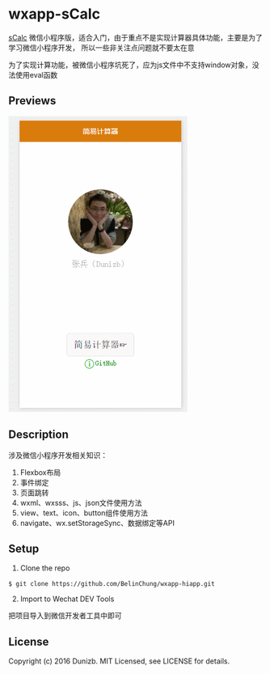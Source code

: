 # wxapp-sCalc
[sCalc](https://github.com/dunizb/sCalc) 微信小程序版，适合入门，由于重点不是实现计算器具体功能，主要是为了学习微信小程序开发，
所以一些非关注点问题就不要太在意

为了实现计算功能，被微信小程序坑死了，应为js文件中不支持window对象，没法使用eval函数

## Previews
![Previews](1.gif)

## Description
涉及微信小程序开发相关知识：

1. Flexbox布局
2. 事件绑定
3. 页面跳转
4. wxml、wxsss、js、json文件使用方法
5. view、text、icon、button组件使用方法
6. navigate、wx.setStorageSync、数据绑定等API


## Setup

1. Clone the repo
```
$ git clone https://github.com/BelinChung/wxapp-hiapp.git
```
2. Import to Wechat DEV Tools

把项目导入到微信开发者工具中即可

## License

Copyright (c) 2016 Dunizb. MIT Licensed, see LICENSE for details.